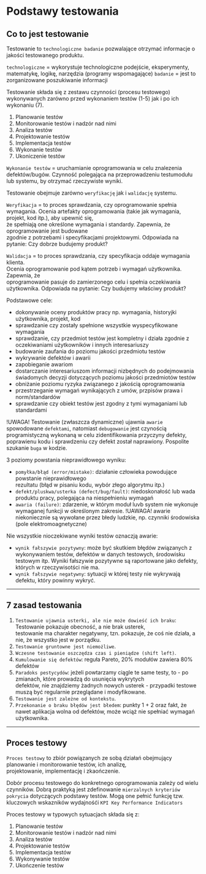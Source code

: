 # Podstawy testowania
## Co to jest testowanie

Testowanie to `technologiczne badanie` pozwalające otrzymać informacje o jakości testowanego produktu.

`technologiczne` = wykorystuje technologiczne podejście, eksperymenty, matematykę, logikę, narzędzia (programy wspomagające)
`badanie` = jest to zorganizowane poszukiwanie informacji

Testowanie składa się z zestawu czynności (procesu testowego) wykonywanych zarówno przed wykonaniem testów (1-5)
jak i po ich wykonaniu (7).

1. Planowanie testów
2. Monitorowanie testów i nadzór nad nimi
3. Analiza testów
4. Projektowanie testów
5. Implementacja testów
6. Wykonanie testów
7. Ukoniczenie testów

`Wykonanie testów` = uruchamianie oprogramowania w celu znalezenia defektów/bugów.
Czynność polegająca na przeprowadzeniu testumodułu lub systemu, by otrzymać rzeczywiste wyniki.

Testowanie obejmuje zarówno `weryfikację` jak i `walidację` systemu.

`Weryfikacja` = to proces sprawdzania, czy oprogramowanie spełnia wymagania.
Ocenia artefakty oprogramowania (takie jak wymagania, projekt, kod itp.), aby upewnić się,  
że spełniają one określone wymagania i standardy. Zapewnia, że oprogramowanie jest budowane  
zgodnie z potrzebami i specyfikacjami projektowymi.
Odpowiada na pytanie: Czy dobrze budujemy produkt?

`Walidacja` = to proces sprawdzania, czy specyfikacja oddaje wymagania klienta.  
Ocenia oprogramowanie pod kątem potrzeb i wymagań użytkownika. Zapewnia, że  
oprogramowanie pasuje do zamierzonego celu i spełnia oczekiwania użytkownika.
Odpowiada na pytanie: Czy budujemy właściwy produkt?

Podstawowe cele:
- dokonywanie oceny produktów pracy np. wymagania, historyjki użytkownika, projekt, kod
- sprawdzanie czy zostały spełnione wszystkie wyspecyfikowane wymagania
- sprawdzanie, czy przedmiot testów jest kompletny i działa zgodnie z oczekiwaniami użytkowników i innych interesariuszy
- budowanie zaufania do poziomu jakości przedmiotu testów
- wykrywanie defektów i awarii
- zapobieganie awariom
- dostarczanie interesariuszom informacji nizbędnych do podejmowania świadomych decyzji dotyczących poziomu jakości przedmiotów testów
- obniżanie poziomu ryzyka związanego z jakością oprogramowania
- przestrzeganie wymagań wynikających z umów, przpisów prawa i norm/standardów
- sprawdzanie czy obiekt testów jest zgodny z tymi wymaganiami lub standardami

!UWAGA! Testowanie (zwłaszcza dynamiczne) ujawnia `awarie` spowodowane `defektami`, natomiast `debugowanie`
jest czynością programistyczną wykonaną w celu zidentifikowania przyczyny defekty, poprawienu kodu i sprawdzeniu czy
defekt został naprawiony. Pospolite szukanie `buga` w kodzie.

3 poziomy powstania nieprawidłowego wyniku:

- `pomyłka/błąd (error/mistake)`: działanie człowieka powodujące powstanie nieprawidłowego  
rezultatu (błąd w pisaniu kodu, wybór złego algorytmu itp.)
- `defekt/pluskwa/usterka (defect/bug/fault)`: niedoskonałość lub wada produktu pracy, polegająca na niespełnieniu wymagań
- `awaria (failure)`: zdarzenie, w którym moduł luvb system nie wykonuje wymaganej funkcji w określonym zakresie.
!UAWAGA! awarie niekoniecznie są wywołane przez błedy ludzkie, np. czynniki środowiska (pole elektromoagnetyczne)

Nie wszystkie nioczekiwane wyniki testów oznaczją awarie:

- `wynik fałszywie pozytywny`: może być skutkiem błędów związanych z wykonywaniem testów, defektów w danych testowych, środowisku testowym itp.
Wyniki fałszywie pozytywne są raportowane jako defekty, których w rzeczywisotści nie ma.
- `wynik fałszywie negatywny`: sytuacji w której testy nie wykrywają defektu, który powinny wykryć.
___

## 7 zasad testowania

1. `Testowanie ujawnia usterki, ale nie może dowieść ich braku`: Testowanie pokazuje obecność, a nie brak usterek,  
testowanie ma charakter negatywny, tzn. pokazuje, że coś nie działa, a nie, że wszystko jest w porządku.
2. `Testowanie gruntowne jest niemożliwe`.
3. `Wczesne testowanie oszczędza czas i pieniądze (shift left)`.
4. `Kumulowanie się defektów`: reguła Pareto, 20% modułów zawiera 80% defektów
5. `Paradoks pestycydów`: jeżeli powtarzamy ciągle te same testy, to - po zmianach, które prowadzą do usunięcia wykrytych  
defektów, nie znajdziemy żadnych nowych usterek - przypadki testowe muszą być regularnie przeglądane i modyfikowane.
6. `Testowanie jest zależne od kontekstu`.
7. `Przekonanie o braku błędów jest błedem`: punkty 1 + 2 oraz fakt, że nawet aplikacja wolna od defektów,
może wciąż nie spełniać wymagań użytkownika.
___
## Proces testowy
`Proces testowy` to zbiór powiązanych ze sobą działań obejmujący planowanie i monitorowanie testów, ich analizę,  
projektowanie, implementację i zkaończenie.

Dobór procesu testowego do konkretnego oprogramowania zależy od wielu czynników.
Dobrą praktyką jest zdefinowanie `mierzalnych kryteriów pokrycia` dotyczących podstawy testów.
Mogą one pełnić funkcję tzw. kluczowych wskazników wydajnośći `KPI Key Performance Indicators`

Proces testowy w typowych sytuacjach składa się z:
1. Planowanie testów
2. Monitorowanie testów i nadzór nad nimi
3. Analiza testów
4. Projektowanie testów
5. Implementacja testów
6. Wykonywanie testów
7. Ukończenie testów








